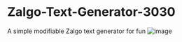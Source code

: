 # Zalgo-Text-Generator-3030
A simple modifiable Zalgo text generator for fun
![image](https://github.com/JasonGardner-code/Zalgo-Text-Generator-3030/assets/51766718/fbb152a2-5038-4c32-a2db-2c008a9d9a14)
